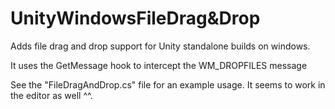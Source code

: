# UnityWindowsFileDrag&Drop
Adds file drag and drop support for Unity standalone builds on windows.

It uses the GetMessage hook to intercept the WM_DROPFILES message

See the "FileDragAndDrop.cs" file for an example usage. It seems to work in the editor as well ^^.
